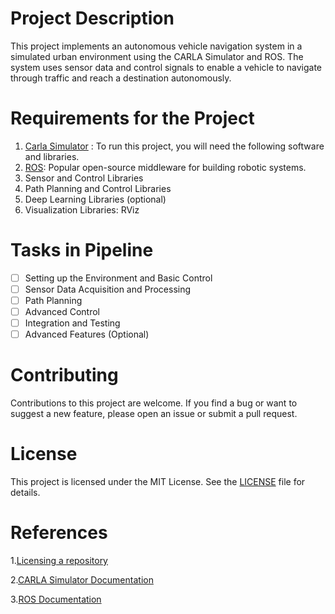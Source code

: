 # Project Description

This project implements an autonomous vehicle navigation system in a simulated urban environment using the CARLA Simulator and ROS. The system uses sensor data and control signals to enable a vehicle to navigate through traffic and reach a destination autonomously.




# Requirements for the Project
1. [Carla Simulator](https://carla.org/) : To run this project, you will need the following software and libraries.
2. [ROS](https://www.ros.org/): Popular open-source middleware for building robotic systems.
3. Sensor and Control Libraries
4. Path Planning and Control Libraries
5. Deep Learning Libraries (optional)
6. Visualization Libraries: RViz

# Tasks in Pipeline

- [ ] Setting up the Environment and Basic Control
- [ ] Sensor Data Acquisition and Processing
- [ ] Path Planning
- [ ] Advanced Control
- [ ] Integration and Testing
- [ ] Advanced Features (Optional)

# Contributing

Contributions to this project are welcome. If you find a bug or want to suggest a new feature, please open an issue or submit a pull request.


# License

This project is licensed under the MIT License. See the [LICENSE](./LICENSE) file for details.

# References

1.[Licensing a repository](https://docs.github.com/en/repositories/managing-your-repositorys-settings-and-features/customizing-your-repository/licensing-a-repository)

2.[CARLA Simulator Documentation](https://carla.readthedocs.io/en/latest/) 

3.[ROS Documentation](http://wiki.ros.org/)
